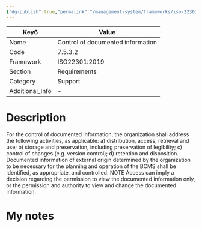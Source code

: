 ```yaml
---
{"dg-publish":true,"permalink":"/management-system/frameworks/iso-22301-2019/iso-22301-2019-7-5-3-2/","tags":["requirement"],"noteIcon":"1"}
---
```



<div><table class="dataview table-view-table"><thead class="table-view-thead"><tr class="table-view-tr-header"><th class="table-view-th"><span>Key</span><span class="dataview small-text">6</span></th><th class="table-view-th"><span>Value</span></th></tr></thead><tbody class="table-view-tbody"><tr><td><span>Name</span></td><td><span>Control of documented information</span></td></tr><tr><td><span>Code</span></td><td><span>7.5.3.2</span></td></tr><tr><td><span>Framework</span></td><td><span>ISO22301:2019</span></td></tr><tr><td><span>Section</span></td><td><span>Requirements</span></td></tr><tr><td><span>Category</span></td><td><span>Support</span></td></tr><tr><td><span>Additional_Info</span></td><td><span>-</span></td></tr></tbody></table></div>

# Description

For the control of documented information, the organization shall address the following activities, as applicable: a) distribution, access, retrieval and use; b) storage and preservation, including preservation of legibility; c) control of changes (e.g. version control); d) retention and disposition. Documented information of external origin determined by the organization to be necessary for the planning and operation of the BCMS shall be identified, as appropriate, and controlled. NOTE Access can imply a decision regarding the permission to view the documented information only, or the permission and authority to view and change the documented information.

# My notes
